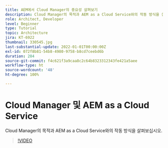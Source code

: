 ```yaml
---
title: AEM에서 Cloud Manager의 중요성 살펴보기
description: Cloud Manager의 목적과 AEM as a Cloud Service와의 작동 방식을 살펴보십시오.
role: Architect, Developer
level: Beginner
type: Tutorial
topic: Architecture
jira: KT-6922
thumbnail: 330545.jpg
last-substantial-update: 2022-01-01T00:00:00Z
exl-id: 072f8b81-54b8-4980-9758-b8cd7ceebd6b
duration: 284
source-git-commit: f4c621f3a9caa8c2c64b8323312343fe421a5aee
workflow-type: ht
source-wordcount: '48'
ht-degree: 100%

---
```


# Cloud Manager 및 AEM as a Cloud Service

Cloud Manager의 목적과 AEM as a Cloud Service와의 작동 방식을 살펴보십시오.

>[!VIDEO](https://video.tv.adobe.com/v/330545?quality=12&learn=on)
